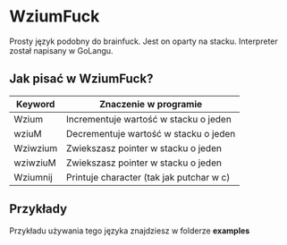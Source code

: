 # WziumFuck
Prosty język podobny do brainfuck. Jest on oparty na stacku. Interpreter został napisany w GoLangu.
## Jak pisać w WziumFuck?
| Keyword         | Znaczenie w programie                    |
|-----------------|------------------------------------------|
| Wzium           | Incrementuje wartość w stacku o jeden    |
| wziuM           | Decrementuje wartość w stacku o jeden    |
| Wziwzium        | Zwiekszasz pointer w stacku o jeden      |
| wziwziuM        | Zwiekszasz pointer w stacku o jeden      |
| Wziumnij        | Printuje character (tak jak putchar w c) |
## Przykłady
Przykładu używania tego języka znajdziesz w folderze **examples**